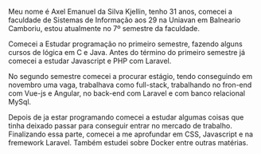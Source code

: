 Meu nome é Axel Emanuel da Silva Kjellin, tenho 31 anos, comecei a faculdade de Sistemas de Informação aos 29 na Uniavan em Balneario Camboriu, estou atualmente no 7º semestre da faculdade.

Comecei a Estudar programação no primeiro semestre, fazendo alguns cursos de lógica em C e Java.
Antes do término do primeiro semestre já comecei a estudar Javascript e PHP com Laravel.

No segundo semestre comecei a procurar estágio, tendo conseguindo em novembro uma vaga, trabalhava como full-stack, 
trabalhando no fron-end com Vue-js e Angular, no back-end com Laravel e com banco relacional MySql.

Depois de ja estar programando comecei a estudar algumas coisas que tinha deixado passar para conseguir entrar no mercado de trabalho.
Finalizando essa parte, comecei a me aprofundar em CSS, Javascript e na fremework Laravel.
Também estudei sobre Docker entre outras matérias.

